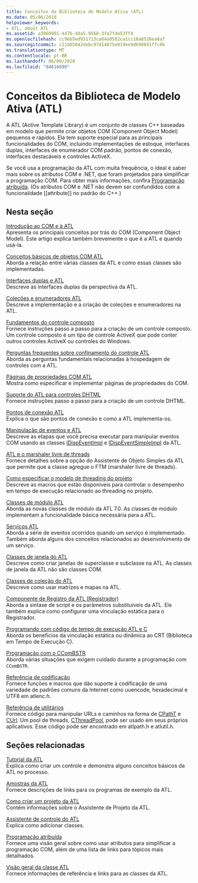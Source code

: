 ```yaml
---
title: Conceitos da Biblioteca de Modelo Ativa (ATL)
ms.date: 05/06/2019
helpviewer_keywords:
- ATL, about ATL
ms.assetid: a3960991-4d76-4da5-9568-3fa7fde53ff4
ms.openlocfilehash: cc96b5ed931713ca64a0582ca1cc18a8526ea8af
ms.sourcegitcommit: c21b05042debc97d14875e019ee9d698691ffc0b
ms.translationtype: MT
ms.contentlocale: pt-BR
ms.lasthandoff: 06/09/2020
ms.locfileid: "84616690"
---
```

# <a name="active-template-library-atl-concepts"></a>Conceitos da Biblioteca de Modelo Ativa (ATL)

A ATL (Active Template Library) é um conjunto de classes C++ baseadas em modelo que permite criar objetos COM (Component Object Model) pequenos e rápidos. Ela tem suporte especial para as principais funcionalidades do COM, incluindo implementações de estoque, interfaces duplas, interfaces de enumerador COM padrão, pontos de conexão, interfaces destacáveis e controles ActiveX.

Se você usa a programação da ATL com muita frequência, o ideal é saber mais sobre os atributos COM e .NET, que foram projetados para simplificar a programação COM. Para obter mais informações, confira [Programação atribuída](../windows/attributed-programming-concepts.md). (Os atributos COM e .NET não devem ser confundidos com a funcionalidade \[\[attribute]] no padrão do C++.)

## <a name="in-this-section"></a>Nesta seção

[Introdução ao COM e à ATL](introduction-to-com-and-atl.md)<br/>
Apresenta os principais conceitos por trás do COM (Component Object Model). Este artigo explica também brevemente o que é a ATL e quando usá-la.

[Conceitos básicos de objetos COM ATL](fundamentals-of-atl-com-objects.md)<br/>
Aborda a relação entre várias classes da ATL e como essas classes são implementadas.

[Interfaces duplas e ATL](dual-interfaces-and-atl.md)<br/>
Descreve as interfaces duplas da perspectiva da ATL.

[Coleções e enumeradores ATL](atl-collections-and-enumerators.md)<br/>
Descreve a implementação e a criação de coleções e enumeradores na ATL.

[Fundamentos do controle composto](atl-composite-control-fundamentals.md)<br/>
Fornece instruções passo a passo para a criação de um controle composto. Um controle composto é um tipo de controle ActiveX que pode conter outros controles ActiveX ou controles do Windows.

[Perguntas frequentes sobre confinamento do controle ATL](atl-control-containment-faq.md)<br/>
Aborda as perguntas fundamentais relacionadas à hospedagem de controles com a ATL.

[Páginas de propriedades COM ATL](atl-com-property-pages.md)<br/>
Mostra como especificar e implementar páginas de propriedades do COM.

[Suporte do ATL para controles DHTML](atl-support-for-dhtml-controls.md)<br/>
Fornece instruções passo a passo para a criação de um controle DHTML.

[Pontos de conexão ATL](atl-connection-points.md)<br/>
Explica o que são pontos de conexão e como a ATL implementa-os.

[Manipulação de eventos e ATL](event-handling-and-atl.md)<br/>
Descreve as etapas que você precisa executar para manipular eventos COM usando as classes [IDispEventImpl](reference/idispeventimpl-class.md) e [IDispEventSimpleImpl](reference/idispeventsimpleimpl-class.md) da ATL.

[ATL e o marshaler livre de threads](atl-and-the-free-threaded-marshaler.md)<br/>
Fornece detalhes sobre a opção do Assistente de Objeto Simples da ATL que permite que a classe agregue o FTM (marshaler livre de threads).

[Como especificar o modelo de threading do projeto](specifying-the-threading-model-for-a-project-atl.md)<br/>
Descreve as macros que estão disponíveis para controlar o desempenho em tempo de execução relacionado ao threading no projeto.

[Classes de módulo ATL](atl-module-classes.md)<br/>
Aborda as novas classes de módulo da ATL 7.0. As classes de módulo implementam a funcionalidade básica necessária para a ATL.

[Serviços ATL](atl-services.md)<br/>
Aborda a série de eventos ocorridos quando um serviço é implementado. Também aborda alguns dos conceitos relacionados ao desenvolvimento de um serviço.

[Classes de janela do ATL](atl-window-classes.md)<br/>
Descreve como criar janelas de superclasse e subclasse na ATL. As classes de janela da ATL não são classes COM.

[Classes de coleção do ATL](atl-collection-classes.md)<br/>
Descreve como usar matrizes e mapas na ATL.

[Componente de Registro da ATL (Registrador)](atl-registry-component-registrar.md)<br/>
Aborda a sintaxe de script e os parâmetros substituíveis da ATL. Ele também explica como configurar uma vinculação estática para o Registrador.

[Programando com código de tempo de execução ATL e C](programming-with-atl-and-c-run-time-code.md)<br/>
Aborda os benefícios da vinculação estática ou dinâmica ao CRT (Biblioteca em Tempo de Execução C).

[Programação com o CComBSTR](programming-with-ccombstr-atl.md)<br/>
Aborda várias situações que exigem cuidado durante a programação com `CComBSTR`.

[Referência de codificação](atl-encoding-reference.md)<br/>
Fornece funções e macros que dão suporte à codificação de uma variedade de padrões comuns da Internet como uuencode, hexadecimal e UTF8 em atlenc.h.

[Referência de utilitários](atl-utilities-reference.md)<br/>
Fornece código para manipular URLs e caminhos na forma de [CPathT](reference/cpatht-class.md) e [CUrl](reference/curl-class.md). Um pool de threads, [CThreadPool](reference/cthreadpool-class.md), pode ser usado em seus próprios aplicativos. Esse código pode ser encontrado em atlpath.h e atlutil.h.

## <a name="related-sections"></a>Seções relacionadas

[Tutorial da ATL](active-template-library-atl-tutorial.md)<br/>
Explica como criar um controle e demonstra alguns conceitos básicos da ATL no processo.

[Amostras da ATL](../overview/visual-cpp-samples.md)<br/>
Fornece descrições de links para os programas de exemplo da ATL.

[Como criar um projeto da ATL](reference/creating-an-atl-project.md)<br/>
Contém informações sobre o Assistente de Projeto da ATL.

[Assistente de controle do ATL](reference/atl-control-wizard.md)<br/>
Explica como adicionar classes.

[Programação atribuída](../windows/attributed-programming-concepts.md)<br/>
Fornece uma visão geral sobre como usar atributos para simplificar a programação COM, além de uma lista de links para tópicos mais detalhados.

[Visão geral da classe ATL](atl-class-overview.md)<br/>
Fornece informações de referência e links para as classes da ATL.
